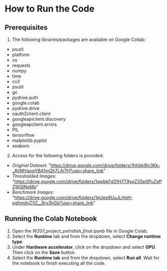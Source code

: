 # How to Run the Code
## Prerequisites
1. The following libraries/packages are available on Google Collab:
  - psutil
  - platform
  - os
  - requests
  - numpy
  - time
  - cv2
  - psutil
  - gc
  - pydrive.auth
  - google.colab
  - pydrive.drive
  - oauth2client.client
  - googleapiclient.discovery
  - googleapclient.errors
  - PIL
  - tensorflow
  - matplotlib.pyplot
  - seaborn
2. Access for the following folders is provided:
  - *Original Dataset*: "https://drive.google.com/drive/folders/1hhbkIRn3Kk-_AVMVaoqYBA1mQh7LAj7H?usp=share_link"
  - *Thresholded Images*: "https://drive.google.com/drive/folders/1wpbkFd31H7T9ypZ3Sp0PuZePZWQlNqMe"
  - *Benchmark Images*: "https://drive.google.com/drive/folders/1eUee9UuJLHpH-pghmdvZ1lZ__9ry3hGb?usp=share_link"
## Running the Colab Notebook
1. Open the *W207_project_petridish_final.ipynb* file in Google Colab. 
2. Select the **Runtime** tab and from the dropdown, select **Change runtime type**.
3. Under **Hardware accelerator**, click on the dropdown and select **GPU**. Then click on the **Save** button.
4. Select the **Runtime tab** and from the dropdown, select **Run all**. Wait for the notebook to finish executing all the code.
